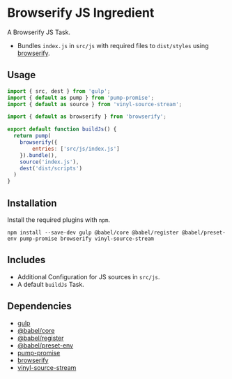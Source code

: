 Browserify JS Ingredient
================================================================================

A Browserify JS Task.

- Bundles `index.js` in `src/js` with required files to `dist/styles` using [browserify](https://www.npmjs.com/package/browserify).

Usage
--------------------------------------------------------------------------------

```javascript
import { src, dest } from 'gulp';
import { default as pump } from 'pump-promise';
import { default as source } from 'vinyl-source-stream';

import { default as browserify } from 'browserify';

export default function buildJs() {
  return pump(
    browserify({
    	entries: ['src/js/index.js']
    }).bundle(),
    source('index.js'),
    dest('dist/scripts')
  )
}
```

Installation
--------------------------------------------------------------------------------

Install the required plugins with `npm`.

`npm install --save-dev gulp @babel/core @babel/register @babel/preset-env pump-promise browserify vinyl-source-stream`

Includes
--------------------------------------------------------------------------------

- Additional Configuration for JS sources in `src/js`.
- A default `buildJs` Task.

Dependencies
--------------------------------------------------------------------------------

- [gulp](https://www.npmjs.com/package/gulp)
- [@babel/core](https://www.npmjs.com/package/@babel/core)
- [@babel/register](https://www.npmjs.com/package/@babel/register)
- [@babel/preset-env](https://www.npmjs.com/package/@babel/preset-env)
- [pump-promise](https://www.npmjs.com/package/pump-promise)
- [browserify](https://www.npmjs.com/package/browserify)
- [vinyl-source-stream](https://www.npmjs.com/package/vinyl-source-stream)
